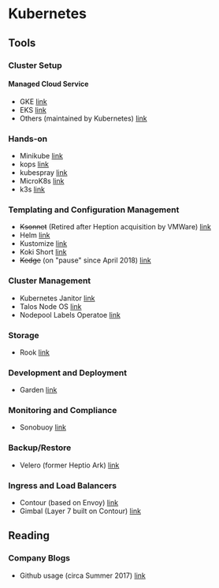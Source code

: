 # Kubernetes

## Tools

### Cluster Setup

#### Managed Cloud Service

* GKE [link](https://cloud.google.com/kubernetes-engine/)
* EKS [link](https://aws.amazon.com/eks/)
* Others (maintained by Kubernetes) [link](https://kubernetes.io/docs/setup/pick-right-solution/)

### Hands-on

* Minikube [link](https://github.com/kubernetes/minikube)
* kops [link](https://github.com/kubernetes/kops)
* kubespray [link](https://github.com/kubernetes-sigs/kubespray)
* MicroK8s [link](https://microk8s.io/)
* k3s [link](https://k3s.io/)

### Templating and Configuration Management

* ~~Ksonnet~~ (Retired after Heption acquisition by VMWare) [link](https://ksonnet.io/)
* Helm [link](https://helm.sh/)
* Kustomize [link](https://kustomize.io/)
* Koki Short [link](https://docs.koki.io/short/)
* ~~Kedge~~ (on "pause" since April 2018) [link](https://github.com/kedgeproject/kedge)

### Cluster Management

* Kubernetes Janitor [link](https://github.com/hjacobs/kube-janitor)
* Talos Node OS [link](https://github.com/autonomy/talos)
* Nodepool Labels Operatoe [link](https://github.com/banzaicloud/nodepool-labels-operator)

### Storage

* Rook [link](https://rook.io/)

### Development and Deployment

* Garden [link](https://garden.io/)

### Monitoring and Compliance

* Sonobuoy [link](https://github.com/heptio/sonobuoy)

### Backup/Restore

* Velero (former Heptio Ark) [link](https://github.com/heptio/velero)

### Ingress and Load Balancers

* Contour (based on Envoy) [link](https://github.com/heptio/contour)
* Gimbal (Layer 7 built on Contour) [link](https://github.com/heptio/gimbal)

## Reading

### Company Blogs

* Github usage (circa Summer 2017) [link](https://githubengineering.com/kubernetes-at-github/)